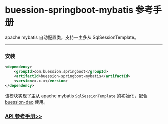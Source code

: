 # buession-springboot-mybatis 参考手册


apache mybatis 自动配置类，支持一主多从 SqlSessionTemplate。


---


### 安装

```xml
<dependency>
    <groupId>com.buession.springboot</groupId>
    <artifactId>buession-springboot-mybatis</artifactId>
    <version>x.x.x</version>
</dependency>
```


该模块实现了主从 apache mybatis `SqlSessionTemplate` 的初始化，配合 [buession-dao](https://www.buession.com/manual/2.0/dao/index.html) 使用。


### [API 参考手册>>](/manual/2.0/docs/buession-springboot-mybatis/)
